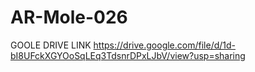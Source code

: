 # AR-Mole-026
GOOLE DRIVE LINK https://drive.google.com/file/d/1d-bI8UFckXGYOoSqLEq3TdsnrDPxLJbV/view?usp=sharing
